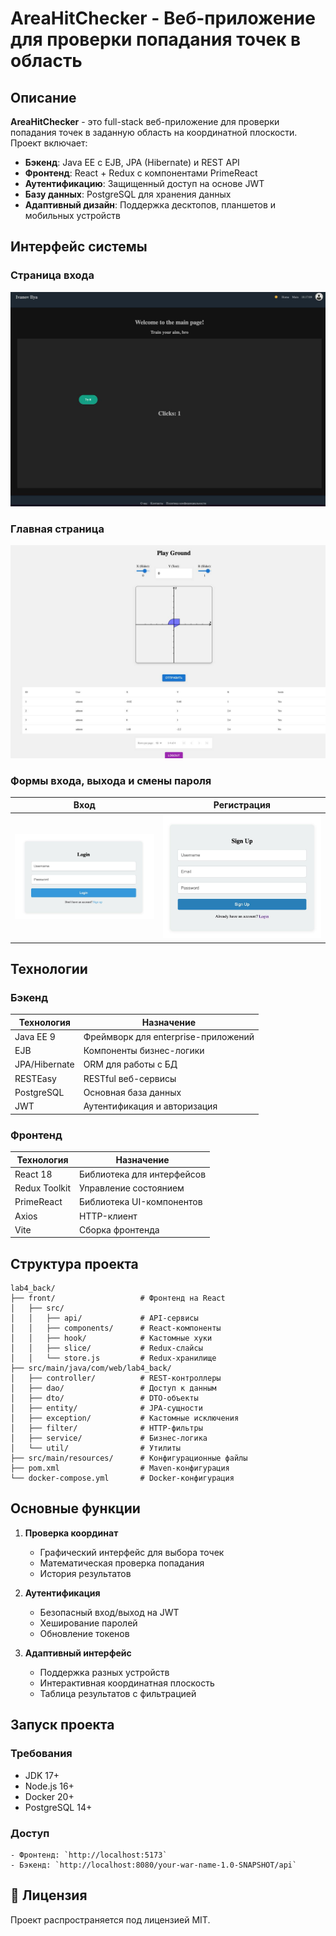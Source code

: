 # AreaHitChecker - Веб-приложение для проверки попадания точек в область

## Описание
**AreaHitChecker** - это full-stack веб-приложение для проверки попадания точек в заданную область на координатной плоскости. Проект включает:

- **Бэкенд**: Java EE с EJB, JPA (Hibernate) и REST API
- **Фронтенд**: React + Redux с компонентами PrimeReact
- **Аутентификацию**: Защищенный доступ на основе JWT
- **Базу данных**: PostgreSQL для хранения данных
- **Адаптивный дизайн**: Поддержка десктопов, планшетов и мобильных устройств

## Интерфейс системы

### Страница входа
![Главная панель](docs/image/homepage.jpg)

### Главная страница
![Архивация журналов](docs/image/mainpage.jpg)

### Формы входа, выхода и смены пароля
| Вход                                      | Регистрация                                        | 
|-------------------------------------------|----------------------------------------------------|
| ![Форма входа](docs/image/login_form.jpg) | ![Форма регистрации](docs/image/register_form.jpg) |


## Технологии

### Бэкенд
| Технология    | Назначение |
|---------------|---------|
| Java EE 9     | Фреймворк для enterprise-приложений |
| EJB           | Компоненты бизнес-логики |
| JPA/Hibernate | ORM для работы с БД |
| RESTEasy      | RESTful веб-сервисы |
| PostgreSQL    | Основная база данных |
| JWT           | Аутентификация и авторизация |

### Фронтенд
| Технология | Назначение |
|------------|---------|
| React 18 | Библиотека для интерфейсов |
| Redux Toolkit | Управление состоянием |
| PrimeReact | Библиотека UI-компонентов |
| Axios | HTTP-клиент |
| Vite | Сборка фронтенда |

## Структура проекта

```
lab4_back/
├── front/                   # Фронтенд на React
│   ├── src/
│   │   ├── api/             # API-сервисы
│   │   ├── components/      # React-компоненты
│   │   ├── hook/            # Кастомные хуки
│   │   ├── slice/           # Redux-слайсы
│   │   └── store.js         # Redux-хранилище
├── src/main/java/com/web/lab4_back/
│   ├── controller/          # REST-контроллеры
│   ├── dao/                 # Доступ к данным
│   ├── dto/                 # DTO-объекты
│   ├── entity/              # JPA-сущности
│   ├── exception/           # Кастомные исключения
│   ├── filter/              # HTTP-фильтры
│   ├── service/             # Бизнес-логика
│   └── util/                # Утилиты
├── src/main/resources/      # Конфигурационные файлы
├── pom.xml                  # Maven-конфигурация
└── docker-compose.yml       # Docker-конфигурация
```

## Основные функции

1. **Проверка координат**
    - Графический интерфейс для выбора точек
    - Математическая проверка попадания
    - История результатов

2. **Аутентификация**
    - Безопасный вход/выход на JWT
    - Хеширование паролей
    - Обновление токенов

3. **Адаптивный интерфейс**
    - Поддержка разных устройств
    - Интерактивная координатная плоскость
    - Таблица результатов с фильтрацией

## Запуск проекта

### Требования
- JDK 17+
- Node.js 16+
- Docker 20+
- PostgreSQL 14+

### Доступ
    - Фронтенд: `http://localhost:5173`
    - Бэкенд: `http://localhost:8080/your-war-name-1.0-SNAPSHOT/api`

## 📝 Лицензия
Проект распространяется под лицензией MIT.
